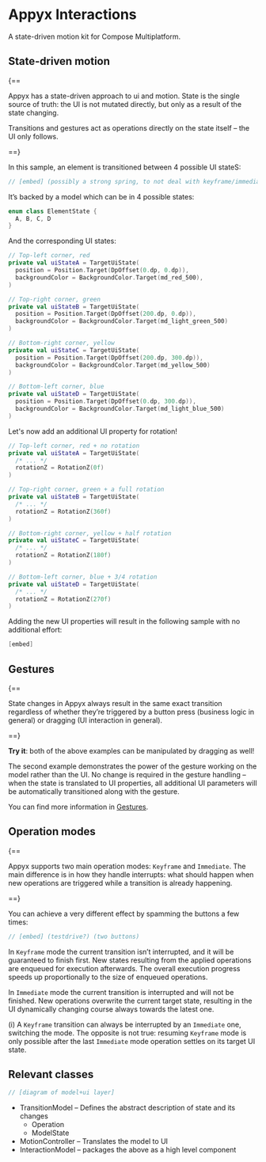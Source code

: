 # Appyx Interactions

A state-driven motion kit for Compose Multiplatform.


## State-driven motion

{==

Appyx has a state-driven approach to ui and motion. State is the single source of truth: the UI is not mutated directly, but only as a result of the state changing.

Transitions and gestures act as operations directly on the state itself – the UI only follows.

==}

In this sample, an element is transitioned between 4 possible UI stateS:

```kotlin
// [embed] (possibly a strong spring, to not deal with keyframe/immediate yet)
```

It’s backed by a model which can be in 4 possible states:

```kotlin
enum class ElementState {
  A, B, C, D
}
```

And the corresponding UI states:

```kotlin
// Top-left corner, red
private val uiStateA = TargetUiState(
  position = Position.Target(DpOffset(0.dp, 0.dp)),
  backgroundColor = BackgroundColor.Target(md_red_500),
)

// Top-right corner, green
private val uiStateB = TargetUiState(
  position = Position.Target(DpOffset(200.dp, 0.dp)),
  backgroundColor = BackgroundColor.Target(md_light_green_500)
)

// Bottom-right corner, yellow
private val uiStateC = TargetUiState(
  position = Position.Target(DpOffset(200.dp, 300.dp)),
  backgroundColor = BackgroundColor.Target(md_yellow_500)
)

// Bottom-left corner, blue
private val uiStateD = TargetUiState(
  position = Position.Target(DpOffset(0.dp, 300.dp)),
  backgroundColor = BackgroundColor.Target(md_light_blue_500)
)
```

Let's now add an additional UI property for rotation! 

```kotlin
// Top-left corner, red + no rotation
private val uiStateA = TargetUiState(
  /* ... */
  rotationZ = RotationZ(0f)
)

// Top-right corner, green + a full rotation
private val uiStateB = TargetUiState(
  /* ... */
  rotationZ = RotationZ(360f)
)

// Bottom-right corner, yellow + half rotation
private val uiStateC = TargetUiState(
  /* ... */
  rotationZ = RotationZ(180f)
)

// Bottom-left corner, blue + 3/4 rotation
private val uiStateD = TargetUiState(
  /* ... */
  rotationZ = RotationZ(270f)
)
```

Adding the new UI properties will result in the following sample with no additional effort:

```kotlin
[embed]
```



## Gestures

{==

State changes in Appyx always result in the same exact transition regardless of whether they’re triggered by a button press (business logic in general) or dragging (UI interaction in general).

==}

**Try it**: both of the above examples can be manipulated by dragging as well!

The second example demonstrates the power of the gesture working on the model rather than the UI. No change is required in the gesture handling – when the state is translated to UI properties, all additional UI parameters will be automatically transitioned along with the gesture.


You can find more information in [Gestures](gestures.md).



## Operation modes

{==

Appyx supports two main operation modes: `Keyframe` and `Immediate`. The main difference is in how they handle interrupts: what should happen when new operations are triggered while a transition is already happening.

==}

You can achieve a very different effect by spamming the buttons a few times:

```kotlin
// [embed] (testdrive?) (two buttons)
```

In `Keyframe` mode the current transition isn’t interrupted, and it will be guaranteed to finish first. New states resulting from the applied operations are enqueued for execution afterwards. The overall execution progress speeds up proportionally to the size of enqueued operations.

In `Immediate` mode the current transition is interrupted and will not be finished. New operations overwrite the current target state, resulting in the UI dynamically changing course always towards the latest one.

(i) A `Keyframe` transition can always be interrupted by an `Immediate` one, switching the mode. The opposite is not true: resuming `Keyframe` mode is only possible after the last `Immediate` mode operation settles on its target UI state.




## Relevant classes

```kotlin
// [diagram of model+ui layer]
```


* TransitionModel – Defines the abstract description of state and its changes
    * Operation
    * ModelState
* MotionController – Translates the model to UI
* InteractionModel – packages the above as a high level component
